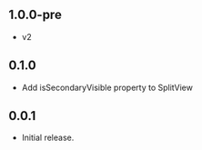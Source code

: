 ## 1.0.0-pre

* v2

## 0.1.0

* Add isSecondaryVisible property to SplitView

## 0.0.1

* Initial release.
